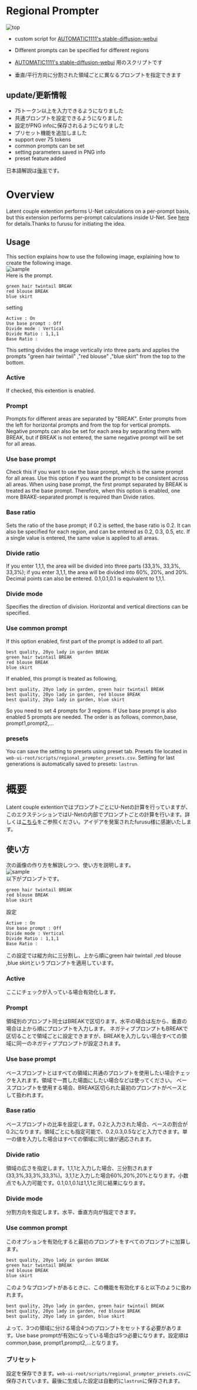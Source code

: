 # Regional Prompter
![top](https://github.com/hako-mikan/sd-webui-regional-prompter/blob/imgs/top.jpg)
- custom script for [AUTOMATIC1111's stable-diffusion-webui](https://github.com/AUTOMATIC1111/stable-diffusion-webui) 
- Different prompts can be specified for different regions

- [AUTOMATIC1111's stable-diffusion-webui](https://github.com/AUTOMATIC1111/stable-diffusion-webui) 用のスクリプトです
- 垂直/平行方向に分割された領域ごとに異なるプロンプトを指定できます

## update/更新情報
- 75トークン以上を入力できるようになりました
- 共通プロンプトを設定できるようになりました
- 設定がPNG infoに保存されるようになりました
- プリセット機能を追加しました
- support over 75 tokens
- common prompts can be set
- setting parameters saved in PNG info
- preset feature added

日本語解説は[後半](概要)です。

# Overview
Latent couple extention performs U-Net calculations on a per-prompt basis, but this extension performs per-prompt calculations inside U-Net. See [here](https://note.com/gcem156/n/nb3d516e376d7) for details.Thanks to furusu for initiating the idea.

## Usage
This section explains how to use the following image, explaining how to create the following image.  
![sample](https://github.com/hako-mikan/sd-webui-regional-prompter/blob/imgs/sample.jpg)  
Here is the prompt.
```
green hair twintail BREAK
red blouse BREAK
blue skirt
```
setting
```
Active : On
Use base prompt : Off
Divide mode : Vertical
Divide Ratio : 1,1,1
Base Ratio : 
````
This setting divides the image vertically into three parts and applies the prompts "green hair twintail" ,"red blouse" ,"blue skirt" from the top to the bottom.

### Active  
If checked, this extention is enabled.

### Prompt
Prompts for different areas are separated by "BREAK". Enter prompts from the left for horizontal prompts and from the top for vertical prompts.
Negative prompts can also be set for each area by separating them with BREAK, but if BREAK is not entered, the same negative prompt will be set for all areas.

### Use base prompt
Check this if you want to use the base prompt, which is the same prompt for all areas. Use this option if you want the prompt to be consistent across all areas.
When using base prompt, the first prompt separated by BREAK is treated as the base prompt.
Therefore, when this option is enabled, one more BRAKE-separated prompt is required than Divide ratios.

### Base ratio
Sets the ratio of the base prompt; if 0.2 is setted, the base ratio is 0.2. It can also be specified for each region, and can be entered as 0.2, 0.3, 0.5, etc. If a single value is entered, the same value is applied to all areas.

### Divide ratio
If you enter 1,1,1, the area will be divided into three parts (33,3%, 33,3%, 33,3%); if you enter 3,1,1, the area will be divided into 60%, 20%, and 20%. Decimal points can also be entered. 0.1,0.1,0.1 is equivalent to 1,1,1.

### Divide mode
Specifies the direction of division. Horizontal and vertical directions can be specified.

### Use common prompt
If this option enabled, first part of the prompt is added to all part.
```
best quality, 20yo lady in garden BREAK
green hair twintail BREAK
red blouse BREAK
blue skirt
```
If enabled, this prompt is treated as following,
```
best quality, 20yo lady in garden, green hair twintail BREAK
best quality, 20yo lady in garden, red blouse BREAK
best quality, 20yo lady in garden, blue skirt
```
So you need to set 4 prompts for 3 regions. If Use base prompt is also enabled 5 prompts are needed. The order is as follows, common,base, prompt1,prompt2,...

### presets
You can save the setting to presets using preset tab. Presets file located in `web-ui-root/scripts/regional_prompter_presets.csv`. Settiing for last generations is automatically saved to presets: `lastrun`.

# 概要
Latent couple extentionではプロンプトごとにU-Netの計算を行っていますが、このエクステンションではU-Netの内部でプロンプトごとの計算を行います。詳しくは[こちら](https://note.com/gcem156/n/nb3d516e376d7)をご参照ください。アイデアを発案されたfurusu様に感謝いたします。

## 使い方
次の画像の作り方を解説しつつ、使い方を説明します。  
![sample](https://github.com/hako-mikan/sd-webui-regional-prompter/blob/imgs/sample.jpg)  
以下がプロンプトです。
```
green hair twintail BREAK
red blouse BREAK
blue skirt
```
設定
```
Active : On
Use base prompt : Off
Divide mode : Vertical
Divide Ratio : 1,1,1
Base Ratio : 
```
この設定では縦方向に三分割し、上から順にgreen hair twintail ,red blouse ,blue skirtというプロンプトを適用しています。
### Active  
ここにチェックが入っている場合有効化します。

### Prompt
領域別のプロンプト同士はBREAKで区切ります。水平の場合は左から、垂直の場合は上から順にプロンプトを入力します。
ネガティブプロンプトもBREAKで区切ることで領域ごとに設定できますが、BREAKを入力しない場合すべての領域に同一のネガティブプロンプトが設定されます。

### Use base prompt
ベースプロンプトとはすべての領域に共通のプロンプトを使用したい場合チェックを入れます。領域で一貫した場面にしたい場合などは使ってください。
ベースプロンプトを使用する場合、BREAK区切られた最初のプロンプトがベースとして扱われます。

### Base ratio
ベースプロンプトの比率を設定します。0.2と入力された場合、ベースの割合が0.2になります。領域ごとにも指定可能で、0.2,0.3,0.5などと入力できます。単一の値を入力した場合はすべての領域に同じ値が適応されます。

### Divide ratio
領域の広さを指定します。1,1,1と入力した場合、三分割されます(33,3%,33,3%,33,3%)。3,1,1と入力した場合60%,20%,20%となります。小数点でも入力可能です。0.1,0.1,0.1は1,1,1と同じ結果になります。

### Divide mode
分割方向を指定します。水平、垂直方向が指定できます。

### Use common prompt
このオプションを有効化すると最初のプロンプトをすべてのプロンプトに加算します。
```
best quality, 20yo lady in garden BREAK
green hair twintail BREAK
red blouse BREAK
blue skirt
```
このようなプロンプトがあるときに、この機能を有効化すると以下のように扱われます。
```
best quality, 20yo lady in garden, green hair twintail BREAK
best quality, 20yo lady in garden, red blouse BREAK
best quality, 20yo lady in garden, blue skirt
```
よって、3つの領域に分ける場合4つのプロンプトをセットする必要があります。Use base promptが有効になっている場合は5つ必要になります。設定順はcommon,base, prompt1,prompt2,...となります。

### プリセット
設定を保存できます。`web-ui-root/scripts/regional_prompter_presets.csv`に保存されています。最後に生成した設定は自動的に`lastrun`に保存されます。
